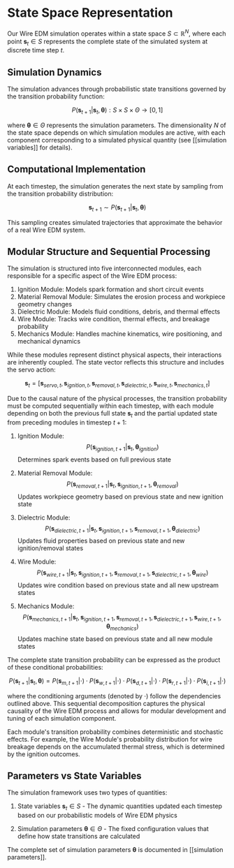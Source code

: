 # State Space Representation

Our Wire EDM simulation operates within a state space $S \subset \mathbb{R}^N$, where each point $\mathbf{s}_t \in S$ represents the complete state of the simulated system at discrete time step $t$.

## Simulation Dynamics

The simulation advances through probabilistic state transitions governed by the transition probability function:

$$P(\mathbf{s}_{t+1}|\mathbf{s}_t, \boldsymbol{\theta}): S \times S \times \Theta \rightarrow [0,1]$$

where $\boldsymbol{\theta} \in \Theta$ represents the simulation parameters. The dimensionality $N$ of the state space depends on which simulation modules are active, with each component corresponding to a simulated physical quantity (see [[simulation variables]] for details).

## Computational Implementation

At each timestep, the simulation generates the next state by sampling from the transition probability distribution:

$$\mathbf{s}_{t+1} \sim P(\mathbf{s}_{t+1}|\mathbf{s}_t, \boldsymbol{\theta})$$

This sampling creates simulated trajectories that approximate the behavior of a real Wire EDM system.

## Modular Structure and Sequential Processing

The simulation is structured into five interconnected modules, each responsible for a specific aspect of the Wire EDM process:

1. Ignition Module: Models spark formation and short circuit events
2. Material Removal Module: Simulates the erosion process and workpiece geometry changes
3. Dielectric Module: Models fluid conditions, debris, and thermal effects
4. Wire Module: Tracks wire condition, thermal effects, and breakage probability
5. Mechanics Module: Handles machine kinematics, wire positioning, and mechanical dynamics

While these modules represent distinct physical aspects, their interactions are inherently coupled. The state vector reflects this structure and includes the servo action:

$$\mathbf{s}_t = [\mathbf{s}_{servo,t}, \mathbf{s}_{ignition,t}, \mathbf{s}_{removal,t}, \mathbf{s}_{dielectric,t}, \mathbf{s}_{wire,t}, \mathbf{s}_{mechanics,t}]$$

Due to the causal nature of the physical processes, the transition probability must be computed sequentially within each timestep, with each module depending on both the previous full state $\mathbf{s}_t$ and the partial updated state from preceding modules in timestep $t+1$:

1. Ignition Module:
   $$P(\mathbf{s}_{ignition,t+1}|\mathbf{s}_t, \boldsymbol{\theta}_{ignition})$$
   Determines spark events based on full previous state

2. Material Removal Module:
   $$P(\mathbf{s}_{removal,t+1}|\mathbf{s}_t, \mathbf{s}_{ignition,t+1}, \boldsymbol{\theta}_{removal})$$
   Updates workpiece geometry based on previous state and new ignition state

3. Dielectric Module:
   $$P(\mathbf{s}_{dielectric,t+1}|\mathbf{s}_t, \mathbf{s}_{ignition,t+1}, \mathbf{s}_{removal,t+1}, \boldsymbol{\theta}_{dielectric})$$
   Updates fluid properties based on previous state and new ignition/removal states

4. Wire Module:
   $$P(\mathbf{s}_{wire,t+1}|\mathbf{s}_t, \mathbf{s}_{ignition,t+1}, \mathbf{s}_{removal,t+1}, \mathbf{s}_{dielectric,t+1}, \boldsymbol{\theta}_{wire})$$
   Updates wire condition based on previous state and all new upstream states

5. Mechanics Module:
   $$P(\mathbf{s}_{mechanics,t+1}|\mathbf{s}_t, \mathbf{s}_{ignition,t+1}, \mathbf{s}_{removal,t+1}, \mathbf{s}_{dielectric,t+1}, \mathbf{s}_{wire,t+1}, \boldsymbol{\theta}_{mechanics})$$
   Updates machine state based on previous state and all new module states

The complete state transition probability can be expressed as the product of these conditional probabilities:

$$P(\mathbf{s}_{t+1}|\mathbf{s}_t, \boldsymbol{\theta}) = P(\mathbf{s}_{m,t+1}|\cdot) \cdot P(\mathbf{s}_{w,t+1}|\cdot) \cdot P(\mathbf{s}_{d,t+1}|\cdot) \cdot P(\mathbf{s}_{r,t+1}|\cdot) \cdot P(\mathbf{s}_{i,t+1}|\cdot)$$

where the conditioning arguments (denoted by $\cdot$) follow the dependencies outlined above. This sequential decomposition captures the physical causality of the Wire EDM process and allows for modular development and tuning of each simulation component.

Each module's transition probability combines deterministic and stochastic effects. For example, the Wire Module's probability distribution for wire breakage depends on the accumulated thermal stress, which is determined by the ignition outcomes.

## Parameters vs State Variables

The simulation framework uses two types of quantities:

1. State variables $\mathbf{s}_t \in S$ - The dynamic quantities updated each timestep based on our probabilistic models of Wire EDM physics

2. Simulation parameters $\boldsymbol{\theta} \in \Theta$ - The fixed configuration values that define how state transitions are calculated

The complete set of simulation parameters $\boldsymbol{\theta}$ is documented in [[simulation parameters]].